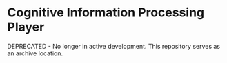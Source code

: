 # Cognitive Information Processing Player
DEPRECATED - No longer in active development. This repository serves as an archive location.
